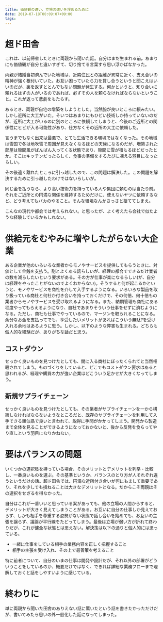 ```yaml
---
title: 価値観の違い、立場の違いを埋めるために
date: 2019-07-18T00:09:07+09:00
tags: 
---
```


# 超ド田舎

これは、以前帰省したときに両親から聞いた話。自分はまだ生まれる前。あまりにも価値観が自分と違いすぎて、切り捨てる言葉すら思い浮かばなかった。

両親が結婚当初済んでいた地域は、近隣住民との距離が異常に近く、支え合いの精神が強く根付いていた。お互い困っていたら力を貸し合うというと聞こえはいいのだが、裏を返すととんでもない問題が発生する。何かというと、知り合いに頼れるはずの人がいるのであれば、必ずその人を頼らなければならないということ。これが返って悲劇をもたらす。

あるとき、両親が自宅の増築をしようとした。当然腕が良いところに頼みたい。しかし近所に大工がいた。そいつはあまりにもひどい技術しか持っていないのだが、近所に大工がいるのに別のところに依頼してしまうと、今後のご近所との関係性にヒビが入る可能性があり、仕方なくその近所の大工に依頼した。

言うまでもなく出来は最悪で、とても生活できる環境ではなくなった。その地域は雪国で冬は地吹雪で周囲が見えなくなるほどの天候になるのだが、増築された部屋は隙間風がばんばん入ってくる状態であり、隙間に雪が積もるほどだったとか。そこはキッチンだったらしく、食事の準備をするたびに凍える羽目になったらしい。

その後遠く離れたところに引っ越したので、この問題は解決した。この問題を解決するために引っ越したわけではないらしいが。

同じ金を払うなら、より高い技術力を持っている人や集団に頼むのは当たり前。それをご近所との円満な関係を維持するためだけに、使えないヤツに依頼するなど、どう考えてもバカのやること。そんな環境なんかさっさと捨ててしまえ。

こんなの現代や都会では考えられない。と思ったが、よく考えたら会社で似たような経験しているかもしれない。

# 供給元をむやみに増やしたがらない大企業

ある企業が他のいろいろな業者からモノやサービスを提供してもらうときに、対価として金銭を支払う。割とよくある話らしいが、経理の都合でできるだけ業者の数を減らしたいという要求がある。その方が仕事が楽になるらしい(が、自分は経理をやったことがないのでよくわからない)。そうすると何が起こるかというと、モノやサービスを商社を介して入手するようになる。いろいろな製品を取り扱っている商社と何社か付き合いを持っておくだけで、その何倍、何十倍もの業者からモノやサービスを受け取れるようになる。また、納期管理も商社にある程度やってもらえるようになり、自社であまりそういう仕事をせずに済むようになる。ただし、商社も仕事でやっているので、マージンを取られることになる。余分なお金を支払ってでも、享受したいメリットがあればこういう無駄?を受け入れる余地はあるように思う。しかし、以下のような弊害も生まれる。どちらも個人的な経験だが、ありがちな話だと思う。

## コストダウン

せっかく良いものを見つけたとしても、間に入る商社にぼったくられてと当然相殺されてしまう。ものづくりをしていると、どこでもコストダウン要求はあると思われるが、経理や購買の力が強い企業ほどこういう足かせが大きくなってしまう。

## 新規サプライチェーン

せっかく良いものを見つけたとしても、その業者がサプライチェーンを一から構築しなければならないようなところだと、既存のサプライチェーンを利用して入手できる類似品で良いと言われて、説得に手間がかかってしまう。開発から製造まで全体を見ることができるようになっておかないと、後から反発を食らってやり直しという羽目になりかねない。

# 要はバランスの問題

いくつかの選択肢を持っている場合、そのメリットとデメリットを列挙・比較し、一番良いものを選ぶ。その基準というか、バランスのとり方が人それぞれ違うというだけの話。超ド田舎では、円満な近所付き合いが何にもまして重要であり、それを少しでも損ねることは大きなデメリットとなる。だからこそ両親はその選択をせざるを得なかった。

自分はこれが一番いいと思っている案があっても、他の立場の人間からすると、デメリットが大きく見えてしまうことがある。お互いに自分の仕事しか見えておらず、しかも相手を尊重する姿勢がない状態で話し合いを始めても、お互いの主張を譲らず、議論が平行線をたどってしまう。最後は立場が弱い方が折れて終わりだが、これが健全な状態とは思えない。解決策は以下の通りと個人的には思っている。

* 一緒に仕事をしている相手の業務内容を正しく把握すること
* 相手の主張を受け入れ、その上で最善策を考えること

特に前者について、自分のいまの仕事は開発や設計だが、それ以外の部署がどういうことをしているのか、概要だけではなく、できれば詳細な業務フローまで理解しておくと話をしやすいように感じている。

# 終わりに

単に両親から聞いた田舎のありえない話に驚いたという話を書きたかっただけだが、書いてみたら思いの外一般化した話になってしまった。

